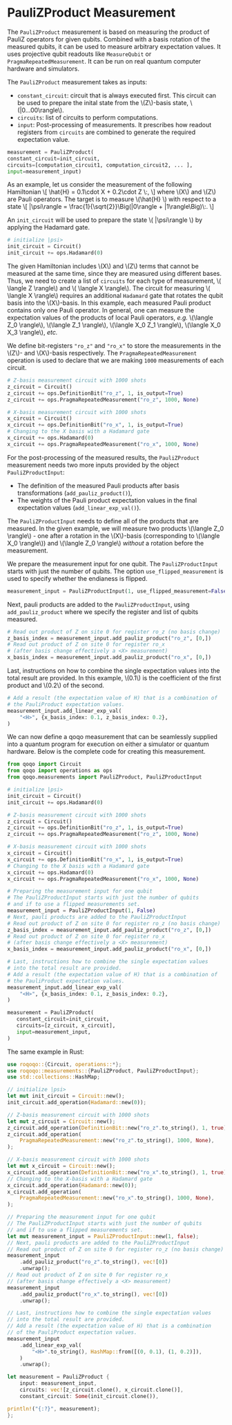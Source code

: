 # PauliZProduct Measurement

The `PauliZProduct` measurement is based on measuring the product of PauliZ operators for given qubits. Combined with a basis rotation of the measured qubits, it can be used to measure arbitrary expectation values. It uses projective qubit readouts like `MeasureQubit` or `PragmaRepeatedMeasurement`. It can be run on real quantum computer hardware and simulators.

The `PauliZProduct` measurement takes as inputs:
* `constant_circuit`: circuit that is always executed first. This circuit can be used to prepare the inital state from the \\(Z\\)-basis state, \\(|0...00\rangle\\).
* `circuits`: list of circuits to perform computations.
* `input`: Post-processing of measurements. It prescribes how readout registers from `circuits` are combined to generate the required expectation value.

```python
measurement = PauliZProduct(
constant_circuit=init_circuit,
circuits=[computation_circuit1, computation_circuit2, ... ],
input=measurement_input)
```

As an example, let us consider the measurement of the following Hamiltonian
\\[
     \hat{H} = 0.1\cdot X + 0.2\cdot Z \\:,
\\] where \\(X\\) and \\(Z\\) are Pauli operators. The target is to measure \\(\hat{H} \\) with respect to a state
\\[
    |\psi\rangle = \frac{1}{\sqrt{2}}\Big(|0\rangle + |1\rangle\Big)\\:.
\\]

An `init_circuit` will be used to prepare the state \\( |\psi\rangle \\) by applying the Hadamard gate.

```python
# initialize |psi>
init_circuit = Circuit()
init_circuit += ops.Hadamard(0)
```

The given Hamiltonian includes \\(X\\) and \\(Z\\) terms that cannot be measured at the same time, since they are measured using different bases. Thus, we need to create a list of `circuits` for each type of measurement, \\( \langle Z \rangle\\) and \\( \langle X \rangle\\). The circuit for measuring \\( \langle X \rangle\\) requires an additional `Hadamard` gate that rotates the qubit basis into the \\(X\\)-basis. In this example, each measured Pauli product contains only one Pauli operator. In general, one can measure the expectation values of the products of local Pauli operators, *e.g.* \\(\langle Z_0 \rangle\\), \\(\langle Z_1 \rangle\\), \\(\langle X_0 Z_1 \rangle\\), \\(\langle X_0 X_3 \rangle\\), *etc.* 

 We define bit-registers `"ro_z"` and `"ro_x"` to store the measurements in the \\(Z\\)- and \\(X\\)-basis respectively. The `PragmaRepeatedMeasurement` operation is used to declare that we are making `1000` measurements of each circuit.

```python
# Z-basis measurement circuit with 1000 shots
z_circuit = Circuit()
z_circuit += ops.DefinitionBit("ro_z", 1, is_output=True)
z_circuit += ops.PragmaRepeatedMeasurement("ro_z", 1000, None)

# X-basis measurement circuit with 1000 shots
x_circuit = Circuit()
x_circuit += ops.DefinitionBit("ro_x", 1, is_output=True)
# Changing to the X basis with a Hadamard gate
x_circuit += ops.Hadamard(0)
x_circuit += ops.PragmaRepeatedMeasurement("ro_x", 1000, None)
 ```

For the post-processing of the measured results, the `PauliZProduct` measurement needs two more inputs provided by the object `PauliZProductInput`:

* The definition of the measured Pauli products after basis transformations (`add_pauliz_product()`),
* The weights of the Pauli product expectation values in the final expectation values (`add_linear_exp_val()`).

The `PauliZProductInput` needs to define all of the products that are measured. In the given example, we will measure two products \\(\langle Z_0 \rangle\\) - one after a rotation in the \\(X\\)-basis (corresponding to \\(\langle X_0 \rangle\\)) and \\(\langle Z_0 \rangle\\) _without_ a rotation before the measurement.

We prepare the measurement input for one qubit. The `PauliZProductInput` starts with just the number of qubits. The option `use_flipped_measurement` is used to specify whether the endianess is flipped.
```python
measurement_input = PauliZProductInput(1, use_flipped_measurement=False)
```
Next, pauli products are added to the `PauliZProductInput`, using `add_pauliz_product` where we specify the register and list of qubits measured.
```python
# Read out product of Z on site 0 for register ro_z (no basis change)
z_basis_index = measurement_input.add_pauliz_product("ro_z", [0,])
# Read out product of Z on site 0 for register ro_x
# (after basis change effectively a <X> measurement)
x_basis_index = measurement_input.add_pauliz_product("ro_x", [0,])
```
Last, instructions on how to combine the single expectation values into the total result are provided. In this example, \\(0.1\\) is the coefficient of the first product and \\(0.2\\) of the second.
```Python
# Add a result (the expectation value of H) that is a combination of
# the PauliProduct expectation values.
measurement_input.add_linear_exp_val(
    "<H>", {x_basis_index: 0.1, z_basis_index: 0.2},
)
```
We can now define a qoqo measurement that can be seamlessly supplied into a quantum program for execution on either a simulator or quantum hardware. Below is the complete code for creating this measurement.

```python
from qoqo import Circuit
from qoqo import operations as ops
from qoqo.measurements import PauliZProduct, PauliZProductInput

# initialize |psi>
init_circuit = Circuit()
init_circuit += ops.Hadamard(0)

# Z-basis measurement circuit with 1000 shots
z_circuit = Circuit()
z_circuit += ops.DefinitionBit("ro_z", 1, is_output=True)
z_circuit += ops.PragmaRepeatedMeasurement("ro_z", 1000, None)

# X-basis measurement circuit with 1000 shots
x_circuit = Circuit()
x_circuit += ops.DefinitionBit("ro_x", 1, is_output=True)
# Changing to the X basis with a Hadamard gate
x_circuit += ops.Hadamard(0)
x_circuit += ops.PragmaRepeatedMeasurement("ro_x", 1000, None)

# Preparing the measurement input for one qubit
# The PauliZProductInput starts with just the number of qubits
# and if to use a flipped measurements set.
measurement_input = PauliZProductInput(1, False)
# Next, pauli products are added to the PauliZProductInput
# Read out product of Z on site 0 for register ro_z (no basis change)
z_basis_index = measurement_input.add_pauliz_product("ro_z", [0,])
# Read out product of Z on site 0 for register ro_x
# (after basis change effectively a <X> measurement)
x_basis_index = measurement_input.add_pauliz_product("ro_x", [0,])

# Last, instructions how to combine the single expectation values
# into the total result are provided.
# Add a result (the expectation value of H) that is a combination of
# the PauliProduct expectation values.
measurement_input.add_linear_exp_val(
    "<H>", {x_basis_index: 0.1, z_basis_index: 0.2},
)

measurement = PauliZProduct(
   constant_circuit=init_circuit,
   circuits=[z_circuit, x_circuit],
   input=measurement_input,
)
```

The same example in Rust:

```rust
use roqoqo::{Circuit, operations::*};
use roqoqo::measurements::{PauliZProduct, PauliZProductInput};
use std::collections::HashMap;

// initialize |psi>
let mut init_circuit = Circuit::new();
init_circuit.add_operation(Hadamard::new(0));

// Z-basis measurement circuit with 1000 shots
let mut z_circuit = Circuit::new();
z_circuit.add_operation(DefinitionBit::new("ro_z".to_string(), 1, true));
z_circuit.add_operation(
    PragmaRepeatedMeasurement::new("ro_z".to_string(), 1000, None),
);

// X-basis measurement circuit with 1000 shots
let mut x_circuit = Circuit::new();
x_circuit.add_operation(DefinitionBit::new("ro_x".to_string(), 1, true));
// Changing to the X-basis with a Hadamard gate
x_circuit.add_operation(Hadamard::new(0));
x_circuit.add_operation(
    PragmaRepeatedMeasurement::new("ro_x".to_string(), 1000, None),
);

// Preparing the measurement input for one qubit
// The PauliZProductInput starts with just the number of qubits
// and if to use a flipped measurements set.
let mut measurement_input = PauliZProductInput::new(1, false);
// Next, pauli products are added to the PauliZProductInput
// Read out product of Z on site 0 for register ro_z (no basis change)
measurement_input
    .add_pauliz_product("ro_z".to_string(), vec![0])
    .unwrap();
// Read out product of Z on site 0 for register ro_x
// (after basis change effectively a <X> measurement)
measurement_input
    .add_pauliz_product("ro_x".to_string(), vec![0])
    .unwrap();

// Last, instructions how to combine the single expectation values
// into the total result are provided.
// Add a result (the expectation value of H) that is a combination
// of the PauliProduct expectation values.
measurement_input
    .add_linear_exp_val(
        "<H>".to_string(), HashMap::from([(0, 0.1), (1, 0.2)]),
    )
    .unwrap();

let measurement = PauliZProduct {
    input: measurement_input,
    circuits: vec![z_circuit.clone(), x_circuit.clone()],
    constant_circuit: Some(init_circuit.clone()),

println!("{:?}", measurement);
};
```
